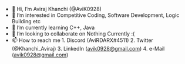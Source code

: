 - 👋 Hi, I’m Aviraj Khanchi (@AviK0928)
- 👀 I’m interested in Competitive Coding, Software Development, Logic Building etc
- 🌱 I’m currently learning C++, Java
- 💞️ I’m looking to collaborate on Nothing Currently :(
- 📫 How to reach me 1. Discord (AviRDARX#4511)     2. Twitter (@Khanchi_Aviraj)      3. LinkedIn (avik0928@gmail.com)      4. e-Mail  (avik0928@gmail.com)

<!---
AviK0928/AviK0928 is a ✨ special ✨ repository because its `README.md` (this file) appears on your GitHub profile.
You can click the Preview link to take a look at your changes.
--->
